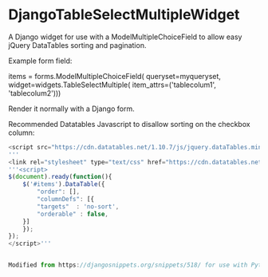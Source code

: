 # DjangoTableSelectMultipleWidget
A Django widget for use with a ModelMultipleChoiceField to allow easy jQuery DataTables sorting and pagination.

Example form field:

items = forms.ModelMultipleChoiceField(
        queryset=myqueryset, widget=widgets.TableSelectMultiple(
        item_attrs=('tablecolum1', 'tablecolum2')))

        
Render it normally with a Django form.


Recommended Datatables Javascript to disallow sorting on the checkbox column:

```javascript
<script src="https://cdn.datatables.net/1.10.7/js/jquery.dataTables.min.js"></script>
'''
<link rel="stylesheet" type="text/css" href="https://cdn.datatables.net/1.10.7/css/jquery.dataTables.css"></link>'
'''<script>
$(document).ready(function(){
    $('#items').DataTable({
        "order": [],
        "columnDefs": [{
        "targets"  : 'no-sort',
        "orderable" : false,
    }]
    });
});
</script>'''


Modified from https://djangosnippets.org/snippets/518/ for use with Python 3, Django 1.7.
